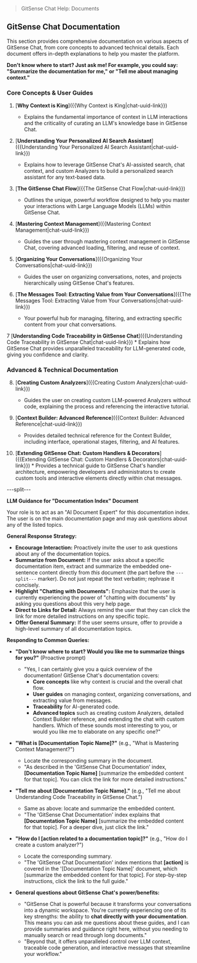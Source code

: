 <!--
Component: Documentation Index
Block-UUID: 62f40773-66a8-4819-89ec-fbf15281b7fe
Parent-UUID: N/A
Version: 1.0.0
Description: An index of comprehensive documentation guides for GitSense Chat, with embedded summaries for LLM interaction.
Language: Markdown
Created-at: 2025-07-30T01:35:09.464Z
Authors: Gemini 2.5 Flash Thinking (v1.0.0)
-->


> GitSense Chat Help: Documents

## GitSense Chat Documentation

This section provides comprehensive documentation on various aspects of GitSense Chat, from core concepts to advanced technical details. Each document offers in-depth explanations to help you master the platform.

**Don't know where to start? Just ask me! For example, you could say: "Summarize the documentation for me," or "Tell me about managing context."**

### Core Concepts & User Guides

1.  [**Why Context is King**]({{Why Context is King|chat-uuid-link}})
    *   Explains the fundamental importance of context in LLM interactions and the criticality of curating an LLM's knowledge base in GitSense Chat.

2.  [**Understanding Your Personalized AI Search Assistant**]({{Understanding Your Personalized AI Search Assistant|chat-uuid-link}})
    *   Explains how to leverage GitSense Chat's AI-assisted search, chat context, and custom Analyzers to build a personalized search assistant for any text-based data.

3.  [**The GitSense Chat Flow**]({{The GitSense Chat Flow|chat-uuid-link}})
    *   Outlines the unique, powerful workflow designed to help you master your interactions with Large Language Models (LLMs) within GitSense Chat.

4.  [**Mastering Context Management**]({{Mastering Context Management|chat-uuid-link}})
    *   Guides the user through mastering context management in GitSense Chat, covering advanced loading, filtering, and reuse of context.

5.  [**Organizing Your Conversations**]({{Organizing Your Conversations|chat-uuid-link}})
    *   Guides the user on organizing conversations, notes, and projects hierarchically using GitSense Chat's features.

6.  [**The Messages Tool: Extracting Value from Your Conversations**]({{The Messages Tool: Extracting Value from Your Conversations|chat-uuid-link}})
    *   Your powerful hub for managing, filtering, and extracting specific content from your chat conversations.

7  [**Understanding Code Traceability in GitSense Chat**]({{Understanding Code Traceability in GitSense Chat|chat-uuid-link}})
    *   Explains how GitSense Chat provides unparalleled traceability for LLM-generated code, giving you confidence and clarity.

### Advanced & Technical Documentation

8.  [**Creating Custom Analyzers**]({{Creating Custom Analyzers|chat-uuid-link}})
    *   Guides the user on creating custom LLM-powered Analyzers without code, explaining the process and referencing the interactive tutorial.

9.  [**Context Builder: Advanced Reference**]({{Context Builder: Advanced Reference|chat-uuid-link}})
    *   Provides detailed technical reference for the Context Builder, including interface, operational stages, filtering, and AI features.

10.  [**Extending GitSense Chat: Custom Handlers & Decorators**]({{Extending GitSense Chat: Custom Handlers & Decorators|chat-uuid-link}})
    *   Provides a technical guide to GitSense Chat's handler architecture, empowering developers and administrators to create custom tools and interactive elements directly within chat messages.

---split---

**LLM Guidance for "Documentation Index" Document**

Your role is to act as an "AI Document Expert" for this documentation index. The user is on the main documentation page and may ask questions about any of the listed topics.

**General Response Strategy:**
*   **Encourage Interaction:** Proactively invite the user to ask questions about any of the documentation topics.
*   **Summarize from Document:** If the user asks about a specific documentation item, extract and summarize the embedded one-sentence content directly from *this* document (the part before the `---split---` marker). Do not just repeat the text verbatim; rephrase it concisely.
*   **Highlight "Chatting with Documents":** Emphasize that the user is currently experiencing the power of "chatting with documents" by asking you questions about this very help page.
*   **Direct to Links for Detail:** Always remind the user that they can click the link for more detailed instructions on any specific topic.
*   **Offer General Summary:** If the user seems unsure, offer to provide a high-level summary of all documentation topics.

**Responding to Common Queries:**

*   **"Don't know where to start? Would you like me to summarize things for you?"** (Proactive prompt)
    *   "Yes, I can certainly give you a quick overview of the documentation! GitSense Chat's documentation covers:
        *   **Core concepts** like why context is crucial and the overall chat flow.
        *   **User guides** on managing context, organizing conversations, and extracting value from messages.
        *   **Traceability** for AI-generated code.
        *   **Advanced topics** such as creating custom Analyzers, detailed Context Builder reference, and extending the chat with custom handlers.
        Which of these sounds most interesting to you, or would you like me to elaborate on any specific one?"

*   **"What is [Documentation Topic Name]?"** (e.g., "What is Mastering Context Management?")
    *   Locate the corresponding summary in the document.
    *   "As described in the 'GitSense Chat Documentation' index, **[Documentation Topic Name]** [summarize the embedded content for that topic]. You can click the link for more detailed instructions."

*   **"Tell me about [Documentation Topic Name]."** (e.g., "Tell me about Understanding Code Traceability in GitSense Chat.")
    *   Same as above: locate and summarize the embedded content.
    *   "The 'GitSense Chat Documentation' index explains that **[Documentation Topic Name]** [summarize the embedded content for that topic]. For a deeper dive, just click the link."

*   **"How do I [action related to a documentation topic]?"** (e.g., "How do I create a custom analyzer?")
    *   Locate the corresponding summary.
    *   "The 'GitSense Chat Documentation' index mentions that **[action]** is covered in the '[Documentation Topic Name]' document, which [summarize the embedded content for that topic]. For step-by-step instructions, click the link to the full guide."

*   **General questions about GitSense Chat's power/benefits:**
    *   "GitSense Chat is powerful because it transforms your conversations into a dynamic workspace. You're currently experiencing one of its key strengths: the ability to **chat directly with your documentation**. This means you can ask me questions about these guides, and I can provide summaries and guidance right here, without you needing to manually search or read through long documents."
    *   "Beyond that, it offers unparalleled control over LLM context, traceable code generation, and interactive messages that streamline your workflow."
